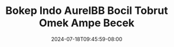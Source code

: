 --- 
title: "Bokep Indo AurelBB Bocil Tobrut Omek Ampe Becek"
description: "video   Bokep Indo AurelBB Bocil Tobrut Omek Ampe Becek dood full vidio baru"
date: 2024-07-18T09:45:59-08:00
file_code: "bgshmrjnwx3m"
draft: false
cover: "rgg7t9k2hs8lbvii.jpg"
tags: ["Bokep", "Indo", "AurelBB", "Bocil", "Tobrut", "Omek", "Ampe", "Becek", "bokep-indo", "bokep-viral", "bokep-ig"]
length: 255
fld_id: "1482980"
foldername: "Aurelbb update"
categories: ["Aurelbb update"]
views: 4
---